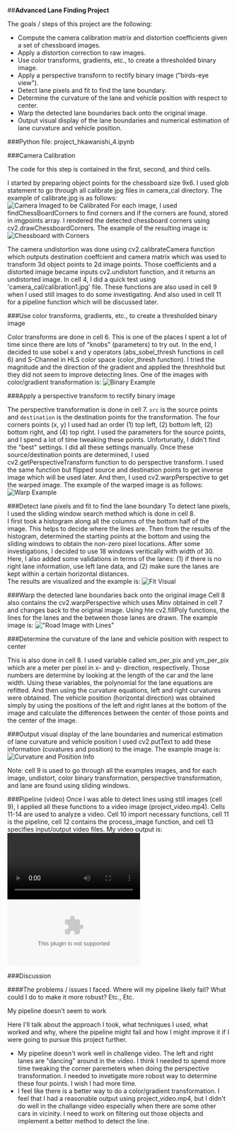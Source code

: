##**Advanced Lane Finding Project**

The goals / steps of this project are the following:

* Compute the camera calibration matrix and distortion coefficients given a set of chessboard images.
* Apply a distortion correction to raw images.
* Use color transforms, gradients, etc., to create a thresholded binary image.
* Apply a perspective transform to rectify binary image ("birds-eye view").
* Detect lane pixels and fit to find the lane boundary.
* Determine the curvature of the lane and vehicle position with respect to center.
* Warp the detected lane boundaries back onto the original image.
* Output visual display of the lane boundaries and numerical estimation of lane curvature and vehicle position.

[//]: # (Image References)

[image1]: ./camera_cal/calibration1.jpg "Camera Imaged to be Calibrated"
[image2]: ./output_images/calibration_camera_images/calibration_with_corners_1.jpg "Chessboard with Corners"
[image3]: ./output_images/binary_images/binary_image_1.jpg "Binary Example"
[image4]: ./output_images/warped_images/warped_image_1.jpg "Warp Example"
[image5]: ./output_images/images_with_sliding_windows/windows_image_0.jpg "Fit Visual"
[image6]: ./output_images/line_images/road_image_0.jpg "Road Image with Lines"
[image7]: ./output_images/results_with_curv_info/info_image_1.jpg "Curvature and Position Info"
[video1]: ./project_output.mp4 "Output Video"
[video2]: ./project_output.mp4.zip "Output Video Compressed"

###Python file: project_hkawanishi_4.ipynb


###Camera Calibration

The code for this step is contained in the first, second, and third cells.  

I started by preparing object points for the chessboard size 9x6. I used glob statement to go through all calibrate jpg files in camera_cal directory.  The example of calibrate.jpg is as follows:  
![Camera Imaged to be Calibrated][image1]
For each image, I used findChessBoardCorners to find corners and if the corners are found, stored in imgpoints array.  I rendered the detected chessboard corners using cv2.drawChessboardCorners. The example of the resulting image is:
![Chessboard with Corners][image2]

The camera undistortion was done using cv2.calibrateCamera function which outputs destination coeffcient and camera matrix which was used to transform 3d object points to 2d image points.  Those coefficients and a distorted image became inputs cv2.undistort function, and it returns an undistorted image.  In cell 4, I did a quick test using 'camera_cal/calibration1.jpg' file.  These functions are also used in cell 9 when I used still images to do some investigating.  And also used in cell 11 for a pipeline function which will be discussed later.

###Use color transforms, gradients, etc., to create a thresholded binary image

Color transforms are done in cell 6.  This is one of the places I spent a lot of time since there are lots of "knobs" (parameters) to try out.  In the end, I decided to use sobel x and y operators (abs_sobel_thresh functions in cell 6) and S-Channel in HLS color space (color_thresh function). I tried the magnitude and the direction of the gradient and applied the threshhold but they did not seem to improve detecting lines.  One of the images with color/gradient transformation is:
![Binary Example][image3]

###Apply a perspective transform to rectify binary image

The perspective transformation is done in cell 7. `src` is the source points and `destination` is the destination points for the transformation.  The four corners points (x, y) I used had an order (1) top left, (2) bottom left, (2) bottom right, and (4) top right.  I used the parameters for the source points, and I spend a lot of time tweaking these points.  Unfortunatly, I didn't find the "best" settings.  I did all these settings manually.  Once these source/destination points are determined, I used cv2.getPerspectiveTransform function to do perspective transform.  I used the same function but flipped source and destination points to get inverse image which will be used later.  And then, I used cv2.warpPerspective to get the warped image.  The example of the warped image is as follows:
![Warp Example][image4]

###Detect lane pixels and fit to find the lane boundary
To detect lane pixels, I used the sliding window search method which is done in cell 8.  
I first took a histogram along all the columns of the bottom half of the image.  This helps to decide where the lines are.  Then from the results of the histogram, determined the starting points at the bottom and using the sliding windows to obtain the non-zero pixel locations.  After some investigations, I decided to use 18 windows veritically with width of 30.  Here, I also added some validations in terms of the lanes: (1) if there is no right lane information, use left lane data, and (2) make sure the lanes are kept within a certain horizontal distances.  
The results are visualized and the example is:
![Fit Visual][image5]

###Warp the detected lane boundaries back onto the original image
Cell 8 also contains the cv2.warpPerspective which uses Minv obtained in cell 7 and changes back to the original image.  Using hte cv2.fillPoly functions, the lines for the lanes and the between those lanes are drawn.  The example image is:
!["Road Image with Lines"][image6]

###Determine the curvature of the lane and vehicle position with respect to center 

This is also done in cell 8.  I used variable called xm_per_pix and ym_per_pix which are a meter per pixel in x- and y- direction, respectively.  Those numbers are determine by looking at the length of the car and the lane width.  Using these variables, the polynomial for the lane equations are refitted.  And then using the curvature equations, left and right curvatures were obtained.  The vehicle position (horizontal direction) was obtained simply by using the positions of the left and right lanes at the bottom of the image and calculate the differences between the center of those points and the center of the image.  

###Output visual display of the lane boundaries and numerical estimation of lane curvature and vehicle position
I used cv2.putText to add these information (cuvatures and position) to the image.  The example image is:
![Curvature and Position Info][image7]

Note: cell 9 is used to go through all the examples images, and for each image, undistort, color binary transformation, perspective transformation, and lane are found using sliding windows.  

###Pipeline (video)
Once I was able to detect lines using still images (cell 9), I applied all these functions to a video image (project_video.mp4). Cells 11-14 are used to analyze a video.  Cell 10 import necessary functions, cell 11 is the pipeline, cell 12 contains the process_image function, and cell 13 specifies input/output video files.  My video output is:
![Output Video][video1]
![Output Video Compressed][video2]


###Discussion

####The problems / issues I faced.  Where will my pipeline likely fail?  What could I do to make it more robust? Etc., Etc.

My pipeline doesn't seem to work 

Here I'll talk about the approach I took, what techniques I used, what worked and why, where the pipeline might fail and how I might improve it if I were going to pursue this project further.  

* My pipeline doesn't work well in challenge video.  The left and right lanes are "dancing" around in the video.  I think I needed to spend more time tweaking the corner paremeters when doing the perspective transformation.  I needed to invetigate more robost way to determine these four points. I wish I had more time.
* I feel like there is a better way to do a color/gradient transformation.  I feel that I had a reasonable output using project_video.mp4, but I didn't do well in the challange video especially when there are some other cars in vicinity.  I need to work on filtering out those objects and implement a better method to detect the line.  

